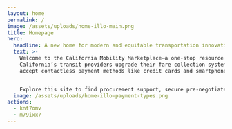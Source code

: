 ```yaml
---
layout: home
permalink: /
image: /assets/uploads/home-illo-main.png
title: Homepage
hero:
  headline: A new home for modern and equitable transportation innovations
  text: >-
    Welcome to the California Mobility Marketplace—a one-stop resource to help
    California’s transit providers upgrade their fare collection systems to
    accept contactless payment methods like credit cards and smartphones. 


    Explore this site to find procurement support, secure pre-negotiated rates, and learn how contactless fare collection can help you and your riders.
  image: /assets/uploads/home-illo-payment-types.png
actions:
  - knt7omv
  - m79ixx7
---
```

